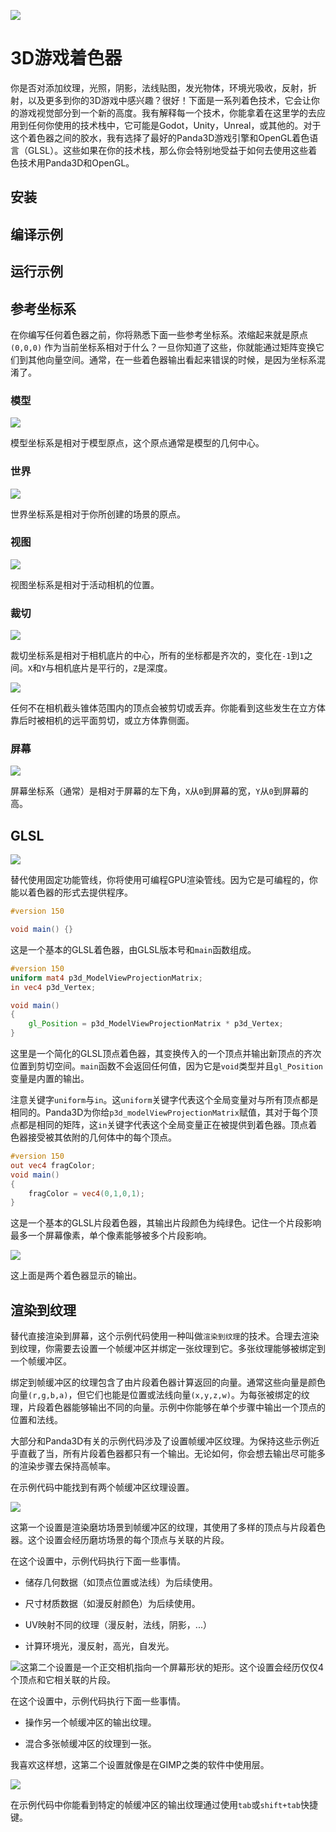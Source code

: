 ![](https://camo.githubusercontent.com/6fd93f55e76b0fdff8c7f0f4144442be54981320001398ff34e31c5f7cac812d/68747470733a2f2f692e696d6775722e636f6d2f783872744772342e676966)

# 3D游戏着色器

你是否对添加纹理，光照，阴影，法线贴图，发光物体，环境光吸收，反射，折射，以及更多到你的3D游戏中感兴趣？很好！下面是一系列着色技术，它会让你的游戏视觉部分到一个新的高度。我有解释每一个技术，你能拿着在这里学的去应用到任何你使用的技术栈中，它可能是Godot，Unity，Unreal，或其他的。对于这个着色器之间的胶水，我有选择了最好的Panda3D游戏引擎和OpenGL着色语言（GLSL）。这些如果在你的技术栈，那么你会特别地受益于如何去使用这些着色技术用Panda3D和OpenGL。

## 安装

## 编译示例

## 运行示例

## 参考坐标系

在你编写任何着色器之前，你将熟悉下面一些参考坐标系。浓缩起来就是原点`(0,0,0)` 作为当前坐标系相对于什么？一旦你知道了这些，你就能通过矩阵变换它们到其他向量空间。通常，在一些着色器输出看起来错误的时候，是因为坐标系混淆了。

### 模型

![](https://camo.githubusercontent.com/1e1b033aea5324e796a57335a8425c8267d3383e2e1e35cf4f47b1f6b5179b46/68747470733a2f2f692e696d6775722e636f6d2f38787074616a552e676966)

模型坐标系是相对于模型原点，这个原点通常是模型的几何中心。

### 世界

![](https://camo.githubusercontent.com/5175787a6938a41a3cacf3ab21db9e07d0b010254d2caa5dc3e83c2fe982f526/68747470733a2f2f692e696d6775722e636f6d2f66486c346f68582e676966)

世界坐标系是相对于你所创建的场景的原点。

### 视图

![](https://camo.githubusercontent.com/62174eb8cc620450d60629b60dde893a80b87fb8a9fe68447cf68544577f7156/68747470733a2f2f692e696d6775722e636f6d2f336234534747482e676966)

视图坐标系是相对于活动相机的位置。

### 裁切

![](https://camo.githubusercontent.com/bdae8baedba87cd2d364d2f567061183a13aa6dd6f6079b45f8def9dcc82d654/68747470733a2f2f692e696d6775722e636f6d2f695345575339592e706e67)

裁切坐标系是相对于相机底片的中心，所有的坐标都是齐次的，变化在`-1`到`1`之间。`X`和`Y`与相机底片是平行的，`Z`是深度。

![](https://camo.githubusercontent.com/08d213060e8777eeda21e62925d10e62c4f4b38dde702b001879522bd66ea49a/68747470733a2f2f692e696d6775722e636f6d2f4d68676d4f4c762e676966)

任何不在相机截头锥体范围内的顶点会被剪切或丢弃。你能看到这些发生在立方体靠后时被相机的远平面剪切，或立方体靠侧面。

### 屏幕

![](https://camo.githubusercontent.com/baeb173656a1793e88de4e55ae9f9d9b5b28f621295b116071f8dcfcdcbd4fcc/68747470733a2f2f692e696d6775722e636f6d2f624848726a4f6c2e706e67)

屏幕坐标系（通常）是相对于屏幕的左下角，`X`从`0`到屏幕的宽，`Y`从`0`到屏幕的高。

## GLSL

![](https://camo.githubusercontent.com/0d168e01e0ee292a74621987983f0d363fff826539d2521fec3bfb3e367a4d37/68747470733a2f2f692e696d6775722e636f6d2f3762354d4342472e676966)

替代使用固定功能管线，你将使用可编程GPU渲染管线。因为它是可编程的，你能以着色器的形式去提供程序。

```glsl
#version 150

void main() {}
```

这是一个基本的GLSL着色器，由GLSL版本号和`main`函数组成。

```glsl
#version 150
uniform mat4 p3d_ModelViewProjectionMatrix;
in vec4 p3d_Vertex;

void main()
{
    gl_Position = p3d_ModelViewProjectionMatrix * p3d_Vertex;
}
```

这里是一个简化的GLSL顶点着色器，其变换传入的一个顶点并输出新顶点的齐次位置到剪切空间。`main`函数不会返回任何值，因为它是`void`类型并且`gl_Position`变量是内置的输出。

注意关键字`uniform`与`in`。这`uniform`关键字代表这个全局变量对与所有顶点都是相同的。Panda3D为你给`p3d_modelViewProjectionMatrix`赋值，其对于每个顶点都是相同的矩阵，这`in`关键字代表这个全局变量正在被提供到着色器。顶点着色器接受被其依附的几何体中的每个顶点。

```glsl
#version 150
out vec4 fragColor;
void main() 
{
    fragColor = vec4(0,1,0,1);    
}
```

这是一个基本的GLSL片段着色器，其输出片段颜色为纯绿色。记住一个片段影响最多一个屏幕像素，单个像素能够被多个片段影响。

![](https://camo.githubusercontent.com/44ac0f1acd93f9bff9619836c9d6a87866a98506e6d8237168304e09da5edde1/68747470733a2f2f692e696d6775722e636f6d2f563235557a4d612e676966)

这上面是两个着色器显示的输出。

## 渲染到纹理

替代直接渲染到屏幕，这个示例代码使用一种叫做`渲染到纹理`的技术。合理去渲染到纹理，你需要去设置一个帧缓冲区并绑定一张纹理到它。多张纹理能够被绑定到一个帧缓冲区。

绑定到帧缓冲区的纹理包含了由片段着色器计算返回的向量。通常这些向量是颜色向量`(r,g,b,a)`，但它们也能是位置或法线向量`(x,y,z,w)`。为每张被绑定的纹理，片段着色器能够输出不同的向量。示例中你能够在单个步骤中输出一个顶点的位置和法线。

大部分和Panda3D有关的示例代码涉及了设置帧缓冲区纹理。为保持这些示例近乎直截了当，所有片段着色器都只有一个输出。无论如何，你会想去输出尽可能多的渲染步骤去保持高帧率。

在示例代码中能找到有两个帧缓冲区纹理设置。

![](https://camo.githubusercontent.com/198e261a264ed2f9c1b02903e7d6b245ac75d72fb849b115c3ef8a10a7db4a3f/68747470733a2f2f692e696d6775722e636f6d2f7433694c4b68782e676966)

这第一个设置是渲染磨坊场景到帧缓冲区的纹理，其使用了多样的顶点与片段着色器。这个设置会经历磨坊场景的每个顶点与关联的片段。

在这个设置中，示例代码执行下面一些事情。

- 储存几何数据（如顶点位置或法线）为后续使用。

- 尺寸材质数据（如漫反射颜色）为后续使用。

- UV映射不同的纹理（漫反射，法线，阴影，...）

- 计算环境光，漫反射，高光，自发光。

![](https://camo.githubusercontent.com/ae109dd30990f07f36e8241997012396abc68239cbe716159ea63ee5226332b6/68747470733a2f2f692e696d6775722e636f6d2f6f3848366354792e706e67)这第二个设置是一个正交相机指向一个屏幕形状的矩形。这个设置会经历仅仅4个顶点和它相关联的片段。

在这个设置中，示例代码执行下面一些事情。

- 操作另一个帧缓冲区的输出纹理。

- 混合多张帧缓冲区的纹理到一张。

我喜欢这样想，这第二个设置就像是在GIMP之类的软件中使用层。

![](https://camo.githubusercontent.com/68a167162ee446e3b5401ea79e98a04d09beef9201706918514a5e26058462ef/68747470733a2f2f692e696d6775722e636f6d2f4c3648777578612e676966)

在示例代码中你能看到特定的帧缓冲区的输出纹理通过使用`tab`或`shift+tab`快捷键。
